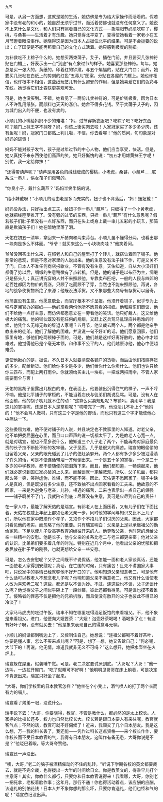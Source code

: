     九五 

   可是，从另一方面想，这就是她的生活，她仿佛是专为给大家操作而活着的。假若家中没有老的和小的，她自然无须乎过节，而活着仿佛也就没有任何意义了。她说不上来什么是文化，和人们只有照着自己的文化方式——象端阳节必须吃粽子，樱桃，与桑葚——生活着才有乐趣。她只觉得北平变了，变得使她看着一家老小在五月节瞪着眼没事作。她晓得这是因为日本人占据住北平的结果，可是不会扼要的说出：亡了国便是不能再照着自己的文化方式活着。她只感到极度的别扭。

   为补救吃不上粽子什么的，她想买两束蒲子，艾子，插在门前，并且要买几张神符贴在门楣上，好表示出一点“到底”有点象过节的样子。她喜爱那些神符。每年，她总是买一张大的，黄纸的，印着红的钟馗，与五个蝙蝠的，贴在大门口；而外，她要买几张粘在白纸上的剪刻的红色“五毒儿”图案，分贴在各屋的门框上。她也许相信，也许根本不相信，这些纸玩艺儿有什么避邪的作用，但是她喜爱它们的色彩与花纹。她觉得它们比春联更美观可爱。

   可是，她也没买到。不错，她看见了一两份儿卖神符的，可是价钱极贵，因为日本人不许乱用纸张，而颜料也天天的涨价。她舍不得多花钱。至于卖蒲子艾子的，因为城门出入的不便，也没有卖的。

   小顺儿的小嘴给妈妈不少的难堪：“妈，过节穿新衣服吧？吃粽子吧？吃好东西吧？脑门上抹王字不抹呀？妈，你该上街买肉去啦！人家冠家买了多少多少肉，还有鱼呢！妈，冠家门口都贴上判儿啦，不信，你去看哪！”他的质问，句句象是对妈妈的谴责！

   妈妈不能对孩子发气，孩子是过年过节的中心人物，他们应当享受，快活。但是，她又真找不来东西使他们高声的笑。她只好惭愧的说：“初五才用雄黄抹王字呢！别忙，我一定给你抹！”

   “还得带葫芦呢？”葫芦是用各色的绒线缠成的樱桃，小老虎，桑葚，小葫芦……联系成一串儿，供女孩子们佩带的。

   “你臭小子，戴什么葫芦？”妈妈半笑半恼的说。

   “给小妹戴呀！”小顺儿的理由老是多而充实的。妞子也不肯落后，“妈！妞妞戴！”

   妈妈没办法，只好抽出点工夫，给妞子作一串儿“葫芦”。只缠得了一个小黄老虎，她就把线笸箩推开了。没有旁的过节的东西，只挂一串儿“葫芦”有什么意思呢？假若孩子们肚子里没有一点好东西，而只在头上或身上戴一串儿五彩的小玩艺，那简直是欺骗孩子们！她在暗地里落了泪。

   天佑在初五一清早，拿回来一斤猪肉和两束蒜台。小顺儿虽不懂得分两，也看出那一块肉是多么不体面。“爷爷！就买来这么一小块块肉哇？”他笑着问。

   爷爷没回答出什么来，在祁老人和自己的屋里打了个转儿，就搭讪着回了铺子。他非常的悲观，但是不愿对家里的人说出来。他的生意没有法子往下作，可是又关不了门。日本人不准任何商店报歇业，不管有没有生意。天佑知道，自从大小汉奸们都得了势以后，绸缎的生意稍微有了点转机。但是，他的铺子是以布匹为主，绸缎只是搭头儿；真正讲究穿的人并不来照顾他。专靠卖布匹吧，一般的人民与四郊的老百姓都因为物价的高涨，只顾了吃而顾不了穿，当然也不能来照顾他。再说，各地的战争使货物断绝了来源；他既没法添货，又不象那些大商号有存货可以居奇。

   他简直没有生意。他愿意歇业，而官厅根本不许呈报。他须开着铺子，似乎专为上税与定阅官办的报纸——他必须看两份他所不愿意看的报纸。他和股东们商议，他们不给他一点好主意，而仿佛都愿意立在一旁看他的笑话。他只好裁人。这又给他极大的痛苦。他的铺伙既没有犯任何的规矩，又赶上这兵荒马乱理应共患难的时候，他凭什么无缘无故的辞退人家呢？五月节，他又裁去两个人。两个都是他亲手教出来的徒弟。他们了解他的困难，并没说一句不好听的话。他们愿意回家，他们家里有地，够他们吃两顿棒子面的。可是，他们越是这样好离好散的，他心中才越难过。他觉得他已是个毫无本领，和作事不公平的人。他们越原谅他，他心中便越难受。

   更使他揪心的是，据说，不久日本人就要清查各铺户的货物，而后由他们按照存货的多少，配给新货。他们给你多少是多少，他们给你什么你卖什么。他们也许只给你三匹布，而配上两打雨伞。你就须给买主儿一块布，一把或两把雨伞，不管人家需要雨伞与否！

   天佑的黑胡子里露出几根白的来，在表面上，他要装出沉得住气的样子，一声不哼不响。他是北平铺子的掌柜的，不能当着店伙与徒弟们胡说乱骂。可是，没有人在他面前，他的胡子嘴儿就不住的动：“这算么买卖规矩呢？布铺吗，卖雨伞！我是这儿的掌柜呢，还是日本人是掌柜呢？”叨唠完了一阵，他没法儿不补上个“他妈的！”他不会骂人撒村，只有这三个字是他的野话，而也只有这三个字才能使他心中痛快一下。

   这些委屈为难，他不便对铺子的人说，并且决定也不教家里的人知道。对老父亲，他不单把委屈圈在心里，而且口口声声的说一切都太平了，为是教老人心宽一点。就是对瑞宣，他也不愿多说什么，他知道三个儿子走了两个，不能再向对家庭最负责的长子拉不断扯不断的发牢骚。父子见面，几乎是很大的痛苦。瑞宣的眼偷偷的目留着父亲，父亲的眼光碰到了儿子的便赶紧躲开。两个人都有多少多少被泪浸渍了许久的话，可是不便连话带泪一齐倾倒出来。一个是五十多的掌柜，一个是三十多岁的中学教师，都不便随便的把泪落下来。而且，他们都知道，一畅谈起来，他们就必定说到国亡家必破的上头来，而越谈就一定越悲观。所以，父子见面，都只那么笑一笑，笑得虚伪，难堪，而不能不笑。因此，天佑更不愿回家了。铺子中缺人是真的，但是既没有多少生意，还不致抽不出点回家看看的工夫来。他故意的不回家，一来是为避免与老亲，儿孙，相遇的痛苦，二来也表示出一点自己的倔强——铺子既关不了门，我就陪它到底；尽管没有生意，我可是应尽到自己的责任！

   在一家人中，最能了解天佑的是瑞宣。有祁老人在上面压着，又有儿子们在下面比着，天佑在权威上年纪上都须让老父亲一步，同时他的学问与知识又比不上儿子们，所以他在家中既须作个孝子，又须作个不招儿子们讨厌的父亲。因此，大家都只看见他的老实，而忽略了他的重要。只有瑞宣明白：父亲是上足以承继祖父的勤俭家风，下足以使儿子受高等教育的继往开来的人。他尊敬父亲，也时常的想给父亲一些精神的安慰。他是长子，他与父亲的关系比老二与老三都更亲密；他对父亲的认识，比弟弟们要多着几年的时光。特别在近几个月中，他看出父亲的忧郁和把委屈放在肚子里的刚强，也就更想给父亲一些安慰。

   可是，怎么去安慰呢？父子之间既不许说假话，他怎能一面和老人家谈真话，还能一面使老人家得到安慰呢；真话，在亡国的时候，只有痛苦！且先不讲国家大事吧，只说家中的事情已经就够他不好开口的了。他明知道父亲想念老三，可是他有什么话可以教老人不想念老儿子呢？他明知道父亲不满意老二，他又有什么话使老人改为喜欢老二呢？这些，都还是以不谈为妙。不过，连这些也不谈，父子还谈什么呢？他觉得父子之间似乎隔上了一段纱幕，彼此还都看得见，可是谁也摸不着谁了。侵略者的罪恶不仅是把他的兄弟拆散，而且使没有散开的父子也彼此不得已的冷淡了！

   大家马马虎虎的吃过午饭，瑞丰不知在哪里吃得酒足饭饱的来看祖父。不，他不象是来看祖父。进门，他便向大嫂要茶：“大嫂！泡壶好茶喝喝！酒喝多了点！有没有好叶子呀，没有就买去！”他是象来表现自己的得意与无聊。

   小顺儿的妈话都到嘴边上了，又控制住自己。她想说：“连祖父都喝不着好茶叶，你要是懂人事，怎么不买来点儿呢？”可是，想了一想，她又告诉自己：“何必呢，大节下的！再说，他无情，难道我就非无义不可吗？”这么想开，她把水壶坐在火炉上。

   瑞宣躲在屋里，假装睡午觉。可是，老二决定要讨厌到底。“大哥呢？大哥！”他一边叫，一边拉开屋门。“吃了就睡可不好啊！”他明明见哥哥在床上躺着，可是决定不肯退出来。瑞宣只好坐了起来。

   “大哥，你们学校里的日本教官怎样？”他坐在个小凳上，酒气喷人的打了两个长而有力的嗝儿。

   瑞宣看了弟弟一眼，没说什么。

   瑞丰说下去：“大哥，你要晓得，教官，不管是教什么，都必然的是太上校长。人家挣的比校长还多，权力也自然比校长大。校长若是跟日本要人有来往呢，教官就客气点；不然的话，教官可就不好伺候了！近来，我颇交了几个日本朋友。我是这么想，万一我的科长丢了，我还能——凭作过科长这点资格——来个校长作作，要作校长而不受日本教官的气，我得有日本朋友。这叫作有备无患，大哥你说是不是？”他眨巴着眼，等大哥夸赞他。

   瑞宣还一声没出。

   “噢，大哥，”老二的脑子被酒精催动的不住的乱转，“听说下学期各校的英文都要裁去，就是不完全裁，也得拨出一大半的时间给日文。你是教英文的，得乘早儿打个主意呀！其实，你教什么都行，只要你和日本教官说得来！我看哪，大哥，你别老一把死拿，老板着脸作事；这年月，那行不通！你也得活动着点，该应酬的应酬，该送礼的别怕花钱！日本人并不象你想的那么坏，只要你肯送礼，他们也怪和气的呢！”瑞宣依旧没出声。

